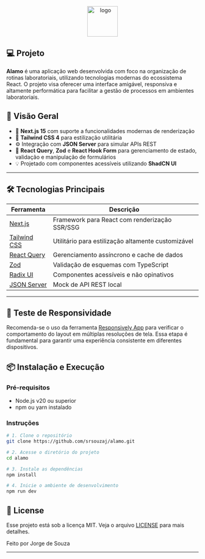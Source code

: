 <p align="center">
  <img alt="logo" width="80px" height="80px" src="https://media.licdn.com/dms/image/v2/D4E0BAQG8oQuCUu_kSw/company-logo_200_200/B4EZdgFUr7HsAc-/0/1749663698195?e=1755129600&v=beta&t=JjsZc_MuxiEKdXaW8VhQSSTD8vpSda5XclQRYTdkpvg" />
</p>

## **💻** Projeto

**Alamo** é uma aplicação web desenvolvida com foco na organização de rotinas laboratoriais, utilizando tecnologias modernas do ecossistema React. O projeto visa oferecer uma interface amigável, responsiva e altamente performática para facilitar a gestão de processos em ambientes laboratoriais.

## 📌 Visão Geral

- 🚀 **Next.js 15** com suporte a funcionalidades modernas de renderização
- 💅 **Tailwind CSS 4** para estilização utilitária
- ⚙️ Integração com **JSON Server** para simular APIs REST
- 🧠 **React Query**, **Zod** e **React Hook Form** para gerenciamento de estado, validação e manipulação de formulários
- 💡 Projetado com componentes acessíveis utilizando **ShadCN UI**

---

## 🛠️ Tecnologias Principais

| Ferramenta                                             | Descrição                                          |
| ------------------------------------------------------ | -------------------------------------------------- |
| [Next.js](https://nextjs.org/)                         | Framework para React com renderização SSR/SSG      |
| [Tailwind CSS](https://tailwindcss.com/)               | Utilitário para estilização altamente customizável |
| [React Query](https://tanstack.com/query)              | Gerenciamento assíncrono e cache de dados          |
| [Zod](https://zod.dev/)                                | Validação de esquemas com TypeScript               |
| [Radix UI](https://www.radix-ui.com/)                  | Componentes acessíveis e não opinativos            |
| [JSON Server](https://github.com/typicode/json-server) | Mock de API REST local                             |

---

## 🧪 Teste de Responsividade

Recomenda-se o uso da ferramenta [Responsively App](http://responsively.app/download) para verificar o comportamento do layout em múltiplas resoluções de tela. Essa etapa é fundamental para garantir uma experiência consistente em diferentes dispositivos.

## 📦 Instalação e Execução

### Pré-requisitos

- Node.js v20 ou superior
- npm ou yarn instalado

### Instruções

```bash
# 1. Clone o repositório
git clone https://github.com/srsouzaj/alamo.git

# 2. Acesse o diretório do projeto
cd alamo

# 3. Instale as dependências
npm install

# 4. Inicie o ambiente de desenvolvimento
npm run dev
```

## 📝 License

Esse projeto está sob a licença MIT. Veja o arquivo [LICENSE](https://github.com/srsouzaj/alamo/edit/main/LICENSE) para mais detalhes.

Feito por Jorge de Souza

---
